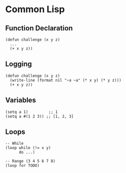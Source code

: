 # Common Lisp

## Function Declaration
``` common-lisp
(defun challenge (x y z)
  ...
  (+ x y z))
```

## Logging
``` common-lisp
(defun challenge (x y z)
  (write-line (format nil "~a ~a" (* x y) (* y z)))
  (+ x y z))
```

## Variables
``` common-lisp
(setq a 1)         ;; 1
(setq a #(1 2 3)) ;; [1, 2, 3]
```

## Loops
``` common-lisp
-- While
(loop while (!= x y)
      do ...)

-- Range (3 4 5 6 7 8)
(loop for TODO)
```
